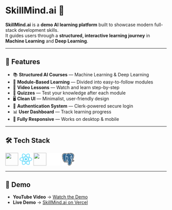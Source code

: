 # SkillMind.ai 🎯

**SkillMind.ai** is a **demo AI learning platform** built to showcase modern full-stack development skills.  
It guides users through a **structured, interactive learning journey** in **Machine Learning** and **Deep Learning**.

---

## 🚀 Features

- 📚 **Structured AI Courses** — Machine Learning & Deep Learning
- 📂 **Module-Based Learning** — Divided into easy-to-follow modules
- 🎥 **Video Lessons** — Watch and learn step-by-step
- 📝 **Quizzes** — Test your knowledge after each module
- 🖥 **Clean UI** — Minimalist, user-friendly design
- 🔐 **Authentication System** — Clerk-powered secure login
- 📊 **User Dashboard** — Track learning progress
- 📱 **Fully Responsive** — Works on desktop & mobile

---

## 🛠 Tech Stack

<p align="left">
  <a href="https://nextjs.org/" target="_blank"><img src="https://cdn.worldvectorlogo.com/logos/next-js.svg" width="40" height="40"/></a> 
  <a href="https://reactjs.org/" target="_blank"><img src="https://raw.githubusercontent.com/devicons/devicon/master/icons/react/react-original.svg" width="40" height="40"/></a>
  <a href="https://tailwindcss.com/" target="_blank"><img src="https://www.vectorlogo.zone/logos/tailwindcss/tailwindcss-icon.svg" width="40" height="40"/></a> 
  <a href="https://www.prisma.io/" target="_blank"><img src="https://raw.githubusercontent.com/prisma/presskit/main/Assets/Prisma-LightSymbol.svg" width="40" height="40"/></a>
  <a href="https://www.postgresql.org/" target="_blank"><img src="https://raw.githubusercontent.com/devicons/devicon/master/icons/postgresql/postgresql-original.svg" width="40" height="40"/></a> 
</p>

---

## 🎥 Demo

- **YouTube Video** → [Watch the Demo](https://youtu.be/vn7lhEc3V0o?si=hDciJpIdyPHMantX)  
- **Live Demo** → [SkillMind.ai on Vercel](https://skill-mind-ai.vercel.app/)
